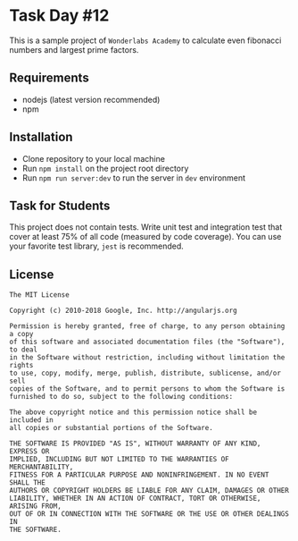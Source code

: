 # Task Day #12

This is a sample project of `Wonderlabs Academy` to calculate even fibonacci numbers and largest prime factors.

## Requirements

- nodejs (latest version recommended)
- npm

## Installation

- Clone repository to your local machine
- Run `npm install` on the project root directory
- Run `npm run server:dev` to run the server in `dev` environment

## Task for Students

This project does not contain tests. Write unit test and integration test that cover at least 75% of all code (measured by code coverage). You can use your favorite test library, `jest` is recommended.

## License

```
The MIT License

Copyright (c) 2010-2018 Google, Inc. http://angularjs.org

Permission is hereby granted, free of charge, to any person obtaining a copy
of this software and associated documentation files (the "Software"), to deal
in the Software without restriction, including without limitation the rights
to use, copy, modify, merge, publish, distribute, sublicense, and/or sell
copies of the Software, and to permit persons to whom the Software is
furnished to do so, subject to the following conditions:

The above copyright notice and this permission notice shall be included in
all copies or substantial portions of the Software.

THE SOFTWARE IS PROVIDED "AS IS", WITHOUT WARRANTY OF ANY KIND, EXPRESS OR
IMPLIED, INCLUDING BUT NOT LIMITED TO THE WARRANTIES OF MERCHANTABILITY,
FITNESS FOR A PARTICULAR PURPOSE AND NONINFRINGEMENT. IN NO EVENT SHALL THE
AUTHORS OR COPYRIGHT HOLDERS BE LIABLE FOR ANY CLAIM, DAMAGES OR OTHER
LIABILITY, WHETHER IN AN ACTION OF CONTRACT, TORT OR OTHERWISE, ARISING FROM,
OUT OF OR IN CONNECTION WITH THE SOFTWARE OR THE USE OR OTHER DEALINGS IN
THE SOFTWARE.
```
